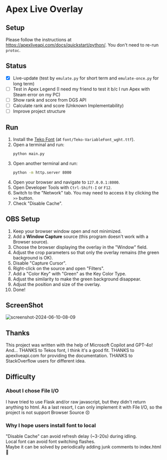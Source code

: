 # Apex Live Overlay

## Setup

Please follow the instructions at <https://apexliveapi.com/docs/quickstart/python/>.
You don't need to re-run `protoc`.

## Status
- [x] Live-update (test by `emulate.py` for short term and `emulate-once.py` for long term)
- [ ] Test in Apex Legend (I need my friend to test it b/c I run Apex with Steam error on my PC)
- [ ] Show rank and score from DGS API
- [ ] Calculate rank and score (Unknown Implementability)
- [ ] Improve project structure

## Run

1. Install the [Teko Font](https://fonts.google.com/specimen/Teko) (at `font/Teko-VariableFont_wght.ttf`).
2. Open a terminal and run:
    ```bash
    python main.py
    ```
3. Open another terminal and run:
    ```bash
    python -m http.server 8000
    ```
4. Open your browser and navigate to `127.0.0.1:8000`.
5. Open Developer Tools with `Ctrl-Shift-I` or `F12`.
6. Switch to the "Network" tab. You may need to access it by clicking the `>>` button.
7. Check "Disable Cache".

## OBS Setup

1. Keep your browser window open and not minimized.
2. Add a **Window Capture** source (this program doesn't work with a Browser source).
3. Choose the browser displaying the overlay in the "Window" field.
4. Adjust the crop parameters so that only the overlay remains (the green background is OK).
5. Disable "Capture Cursor".
6. Right-click on the source and open "Filters".
7. Add a "Color Key" with "Green" as the Key Color Type.
8. Adjust the similarity to make the green background disappear.
9. Adjust the position and size of the overlay.
10. Done!

## ScreenShot
![screenshot-2024-06-10-08-09](https://github.com/YuevUwU/apex-live-overlay/assets/96368079/e697dccf-1d3e-4522-a2a7-da5bfe57d327)

## Thanks
This project was written with the help of Microsoft Copilot and GPT-4o! And...
THANKS to Tekos font, I think it's a good fit.
THANKS to apexliveapi.com for providing the documentation.
THANKS to StackOverflow users for different idea.

## Difficulty

### About I chose File I/O
I have tried to use Flask and/or raw javascript, but they didn't return anything to html.
As a last resort, I can only implement it with File I/O, so the project is not support Browser Source :persevere:

### Why I hope users install font to local
"Disable Cache" can avoid refresh delay (~3-20s) during idling.  
Local font can avoid font switching flashes.  
Maybe it can be solved by periodically adding junk comments to index.html :thinking:  
